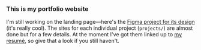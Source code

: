 
### This is my portfolio website

I'm still working on the landing page—here's the [Figma project for its design](https://www.figma.com/design/oFFPpzf9ebyVgsi3SW8t3A/Resume-Website?node-id=0-1&t=POdGjlho7xkjRIsr-1) (it's really cool).
The sites for each individual project (`projects/`) are almost done but for a few details. At the moment I've got them linked up to [my resumé](https://brianko14.github.io/resume-website/resume.pdf), so give that a look if you still haven't.
